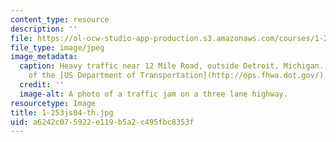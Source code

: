 ```yaml
---
content_type: resource
description: ''
file: https://ol-ocw-studio-app-production.s3.amazonaws.com/courses/1-253j-transportation-policy-and-environmental-limits-spring-2004/a6242c075922e119b5a2c495fbc8353f_1-253js04-th.jpg
file_type: image/jpeg
image_metadata:
  caption: Heavy traffic near 12 Mile Road, outside Detroit, Michigan. (Image courtesy
    of the [US Department of Transportation](http://ops.fhwa.dot.gov/).)
  credit: ''
  image-alt: A photo of a traffic jam on a three lane highway.
resourcetype: Image
title: 1-253js04-th.jpg
uid: a6242c07-5922-e119-b5a2-c495fbc8353f
---
```

